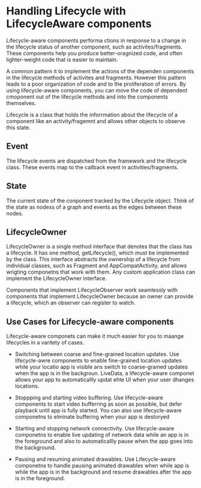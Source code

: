 # Handling Lifecycle with LifecycleAware components
Lifecycle-aware components performa ctions in response to a change in the lifecycle status of another component, such as activites/fragments. These components help you produce better-oragnized code, and often lighter-weight code that is easier to maintain. 

A common pattern it to implement the actions of the dependen components in the lifecycle methods of activites and fragments. However this pattern leads to a poor organization of code and to the proliferation of errors. By using lifecycle-aware components, you can move the code of dependent cmoponent out of the lifecycle methods and into the components themselves. 

Lifecycle  is a class that holds the inforrmation about the lifecycle of a component like an activity/fragemnt and allows other objects to observe this state.

## Event 
The lifecycle events are dispatched from the framework and the lifecycle class. These events map to the callback event in activities/fragments.

## State
The current state of the conponent tracked by the Lifecycle object. Think of the state as nodess of a graph and events as the edges between these nodes. 

## LifecycleOwner
LifecycleOwner is a single method interface that denotes that the class has a lifecycle. It has one method, getLifecycle(), which must be implemented by the class. This interface abstracts the ownership of a lifecycle from individual classes, such as Fragment and AppCompatActivity, and allows wrigting componetns that work with them. Any custom application class can implement the LifecycleOwner interface. 

Components that implement LifecycleObserver work seamlessly with components that implement LifecycleOwner because an owner can provide a lifecycle, which an observer can register to watch. 

## Use Cases for Lifecycle-aware components
Lifecycle-aware componets can make it much easier for you to maange lifecycles in a varitety of cases. 

- Switching between coarse and fine-grained location updates. Use lifecycle-awre components to enable fine-grained location updates while your locatio app is visible ans switch to coarse-grained updates when the app is in the backgroun. LiveData, a lifecycle-aware componet allows your app to automaticallly updat ehte UI when your user dhanges locations. 

- Stoppping and starting video buffering. Use lifecycle-aware components to start video bufferring as soon as possible, but defer playback until app is fully started. You can also use lifecycle-aware componetns to elminate buffering when your app is destoryed

- Starting and stopping network connectivity. Use lifecycle-aware componetns to enable live updating of network data while an app is in the foreground and also to automaticallly pause when the app goes into the background. 

- Pausing and resuming animated drawables. Use Lifecycle-aware componetns to handle pausing animated drawables when while app is while the app is in the background and resume drawables after the app is in the foreground. 

